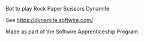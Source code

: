 Bot to play Rock Paper Scissors Dynamite

See https://dynamite.softwire.com/

Made as part of the Softwire Apprenticeship Program
